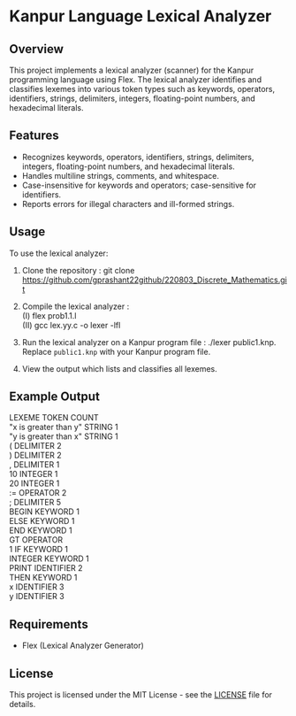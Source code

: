 # Kanpur Language Lexical Analyzer

## Overview
This project implements a lexical analyzer (scanner) for the Kanpur programming language using Flex. The lexical analyzer identifies and classifies lexemes into various token types such as keywords, operators, identifiers, strings, delimiters, integers, floating-point numbers, and hexadecimal literals.

## Features
- Recognizes keywords, operators, identifiers, strings, delimiters, integers, floating-point numbers, and hexadecimal literals.
- Handles multiline strings, comments, and whitespace.
- Case-insensitive for keywords and operators; case-sensitive for identifiers.
- Reports errors for illegal characters and ill-formed strings.

## Usage
To use the lexical analyzer:
1. Clone the repository :
git clone https://github.com/gprashant22github/220803_Discrete_Mathematics.git
2. Compile the lexical analyzer : <br>
    (I) flex prob1.1.l <br>
    (II) gcc lex.yy.c -o lexer -lfl

3. Run the lexical analyzer on a Kanpur program file :
./lexer public1.knp.
Replace `public1.knp` with your Kanpur program file.

4. View the output which lists and classifies all lexemes.

## Example Output

LEXEME  TOKEN   COUNT<br>
"x is greater than y"   STRING  1<br>
"y is greater than x"   STRING  1<br>
(       DELIMITER       2<br>
)       DELIMITER       2<br>
,       DELIMITER       1<br>
10      INTEGER 1<br>
20      INTEGER 1<br>
:=      OPERATOR        2<br>
;       DELIMITER       5<br>
BEGIN   KEYWORD 1<br>
ELSE    KEYWORD 1<br>
END     KEYWORD 1<br>
GT      OPERATOR     <br>   1
IF      KEYWORD 1<br>
INTEGER KEYWORD 1<br>
PRINT   IDENTIFIER      2<br>
THEN    KEYWORD 1<br>
x       IDENTIFIER      3<br>
y       IDENTIFIER      3<br>




## Requirements
- Flex (Lexical Analyzer Generator)

## License
This project is licensed under the MIT License - see the [LICENSE](LICENSE) file for details.
